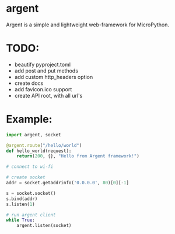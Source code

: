 # argent
Argent is a simple and lightweight web-framework for MicroPython.

# TODO:
- beautify pyproject.toml  
- add post and put methods  
- add custom http_headers option  
- create docs  
- add favicon.ico support  
- create API root, with all url's  


# Example:
```python
import argent, socket

@argent.route("/hello/world")
def hello_world(request):
    return(200, {}, "Hello from Argent framework!")

# connect to wi-fi

# create socket
addr = socket.getaddrinfo('0.0.0.0', 80)[0][-1]

s = socket.socket()
s.bind(addr)
s.listen(1)

# run argent client
while True:
    argent.listen(socket)
```
